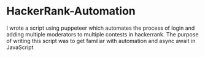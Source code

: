 # HackerRank-Automation
I wrote a script using puppeteer which automates the process of login and adding multiple moderators to multiple contests in hackerrank. The purpose of writing this script was to get familiar with automation and async await in JavaScript
